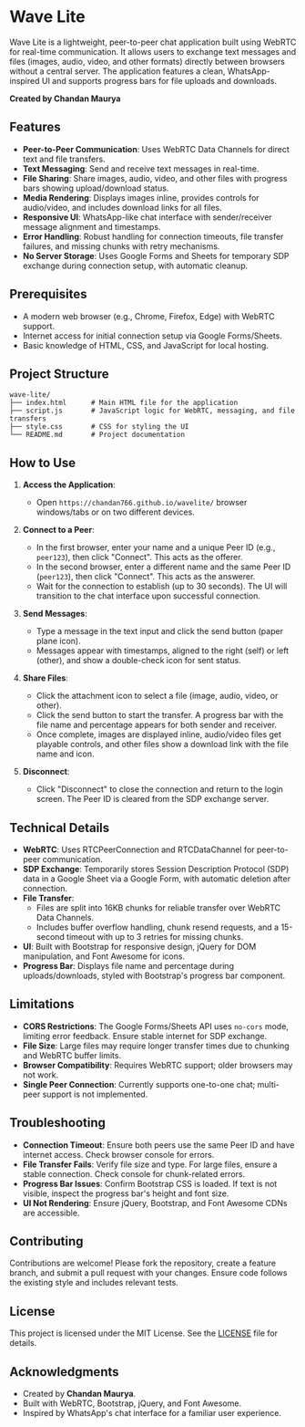 # Wave Lite

Wave Lite is a lightweight, peer-to-peer chat application built using WebRTC for real-time communication. It allows users to exchange text messages and files (images, audio, video, and other formats) directly between browsers without a central server. The application features a clean, WhatsApp-inspired UI and supports progress bars for file uploads and downloads.

**Created by Chandan Maurya**

## Features
- **Peer-to-Peer Communication**: Uses WebRTC Data Channels for direct text and file transfers.
- **Text Messaging**: Send and receive text messages in real-time.
- **File Sharing**: Share images, audio, video, and other files with progress bars showing upload/download status.
- **Media Rendering**: Displays images inline, provides controls for audio/video, and includes download links for all files.
- **Responsive UI**: WhatsApp-like chat interface with sender/receiver message alignment and timestamps.
- **Error Handling**: Robust handling for connection timeouts, file transfer failures, and missing chunks with retry mechanisms.
- **No Server Storage**: Uses Google Forms and Sheets for temporary SDP exchange during connection setup, with automatic cleanup.

## Prerequisites
- A modern web browser (e.g., Chrome, Firefox, Edge) with WebRTC support.
- Internet access for initial connection setup via Google Forms/Sheets.
- Basic knowledge of HTML, CSS, and JavaScript for local hosting.

## Project Structure
```
wave-lite/
├── index.html      # Main HTML file for the application
├── script.js       # JavaScript logic for WebRTC, messaging, and file transfers
├── style.css       # CSS for styling the UI
└── README.md       # Project documentation
```

## How to Use
1. **Access the Application**:
   - Open `https://chandan766.github.io/wavelite/`  browser windows/tabs or on two different devices.

2. **Connect to a Peer**:
   - In the first browser, enter your name and a unique Peer ID (e.g., `peer123`), then click "Connect". This acts as the offerer.
   - In the second browser, enter a different name and the same Peer ID (`peer123`), then click "Connect". This acts as the answerer.
   - Wait for the connection to establish (up to 30 seconds). The UI will transition to the chat interface upon successful connection.

3. **Send Messages**:
   - Type a message in the text input and click the send button (paper plane icon).
   - Messages appear with timestamps, aligned to the right (self) or left (other), and show a double-check icon for sent status.

4. **Share Files**:
   - Click the attachment icon to select a file (image, audio, video, or other).
   - Click the send button to start the transfer. A progress bar with the file name and percentage appears for both sender and receiver.
   - Once complete, images are displayed inline, audio/video files get playable controls, and other files show a download link with the file name and icon.

5. **Disconnect**:
   - Click "Disconnect" to close the connection and return to the login screen. The Peer ID is cleared from the SDP exchange server.

## Technical Details
- **WebRTC**: Uses RTCPeerConnection and RTCDataChannel for peer-to-peer communication.
- **SDP Exchange**: Temporarily stores Session Description Protocol (SDP) data in a Google Sheet via a Google Form, with automatic deletion after connection.
- **File Transfer**:
  - Files are split into 16KB chunks for reliable transfer over WebRTC Data Channels.
  - Includes buffer overflow handling, chunk resend requests, and a 15-second timeout with up to 3 retries for missing chunks.
- **UI**: Built with Bootstrap for responsive design, jQuery for DOM manipulation, and Font Awesome for icons.
- **Progress Bar**: Displays file name and percentage during uploads/downloads, styled with Bootstrap's progress bar component.

## Limitations
- **CORS Restrictions**: The Google Forms/Sheets API uses `no-cors` mode, limiting error feedback. Ensure stable internet for SDP exchange.
- **File Size**: Large files may require longer transfer times due to chunking and WebRTC buffer limits.
- **Browser Compatibility**: Requires WebRTC support; older browsers may not work.
- **Single Peer Connection**: Currently supports one-to-one chat; multi-peer support is not implemented.

## Troubleshooting
- **Connection Timeout**: Ensure both peers use the same Peer ID and have internet access. Check browser console for errors.
- **File Transfer Fails**: Verify file size and type. For large files, ensure a stable connection. Check console for chunk-related errors.
- **Progress Bar Issues**: Confirm Bootstrap CSS is loaded. If text is not visible, inspect the progress bar's height and font size.
- **UI Not Rendering**: Ensure jQuery, Bootstrap, and Font Awesome CDNs are accessible.

## Contributing
Contributions are welcome! Please fork the repository, create a feature branch, and submit a pull request with your changes. Ensure code follows the existing style and includes relevant tests.

## License
This project is licensed under the MIT License. See the [LICENSE](LICENSE) file for details.

## Acknowledgments
- Created by **Chandan Maurya**.
- Built with WebRTC, Bootstrap, jQuery, and Font Awesome.
- Inspired by WhatsApp's chat interface for a familiar user experience.
